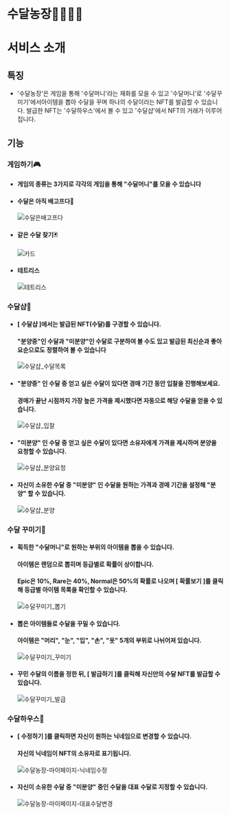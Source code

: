 # 수달농장👩‍🌾👨‍🌾

# 서비스 소개

## 특징

- '수달농장'은 게임을 통해 '수달머니'라는 재화를 모을 수 있고 '수달머니'로 '수달꾸미기'에서아이템을 뽑아 수달을 꾸며 하나의 수달이라는 NFT를 발급할 수 있습니다. 발급한 NFT는 '수달하우스'에서 볼 수 있고 '수달샵'에서 NFT의 거래가 이루어집니다.

## 기능

### 게임하기🎮

- #### 게임의 종류는 3가지로 각각의 게임을 통해 "수달머니"를 모을 수 있습니다
- #### 수달은 아직 배고프다🍴

  ![수달은배고프다](/uploads/f5861f908c45996bf661d7c7b6bd509e/수달은배고프다.gif)
  <br/>

- #### 같은 수달 찾기🃏

  ![카드](https://user-images.githubusercontent.com/96168966/194483021-d79cd106-92e7-4ad4-b288-6b51b1524427.gif)
  <br/>

- #### 테트리스
  ![테트리스](/uploads/51a0684a801acf94ddccc4da3b3959b8/테트리스.gif)
  <br/>

### 수달샵👛

- #### [ 수달샵 ]에서는 발급된 NFT(수달)를 구경할 수 있습니다.

  #### "분양중"인 수달과 "미분양"인 수달로 구분하여 볼 수도 있고 발급된 최신순과 좋아요순으로도 정렬하여 볼 수 있습니다

  ![수달샵_수달목록](https://user-images.githubusercontent.com/47583202/194474811-a15867a5-02e2-4892-a1bd-458653a9b19c.gif)
  <br/>

- #### "분양중" 인 수달 중 얻고 싶은 수달이 있다면 경매 기간 동안 입찰을 진행해보세요.

  #### 경매가 끝난 시점까지 가장 높은 가격을 제시했다면 자동으로 해당 수달을 얻을 수 있습니다.

  ![수달샵_입찰](https://user-images.githubusercontent.com/47583202/194476518-e671e73a-e4fd-46d9-bbee-72e71c87b766.gif)
  <br/>

- #### "미분양" 인 수달 중 얻고 싶은 수달이 있다면 소유자에게 가격을 제시하며 분양을 요청할 수 있습니다.

  ![수달샵_분양요청](https://user-images.githubusercontent.com/47583202/194477520-90ba0968-cc3e-4138-9532-53ef3e00d1b6.gif)
  <br/>

- #### 자신이 소유한 수달 중 "미분양" 인 수달을 원하는 가격과 경매 기간을 설정해 "분양" 할 수 있습니다.
  ![수달샵_분양](https://user-images.githubusercontent.com/47583202/194477726-bff8dd6f-a33c-4477-bb73-df931f41a4fb.gif)
  <br/>

### 수달 꾸미기👕

- #### 획득한 "수달머니"로 원하는 부위의 아이템을 뽑을 수 있습니다.

  #### 아이템은 랜덤으로 뽑히며 등급별로 확률이 상이합니다.

  #### Epic은 10%, Rare는 40%, Normal은 50%의 확률로 나오며 [ 확률보기 ]를 클릭해 등급별 아이템 목록을 확인할 수 있습니다.

  ![수달꾸미기_뽑기](https://user-images.githubusercontent.com/47583202/194487359-90f2e850-7e8e-49ed-a536-8d1f9804b844.gif)

- #### 뽑은 아이템들로 수달을 꾸밀 수 있습니다.

  #### 아이템은 "머리", "눈", "입", "손", "옷" 5개의 부위로 나뉘어져 있습니다.

  ![수달꾸미기_꾸미기](https://user-images.githubusercontent.com/47583202/194485701-8a97dfc6-325a-4456-b5e3-0f49062137c7.gif)

- #### 꾸민 수달의 이름을 정한 뒤, [ 발급하기 ]를 클릭해 자신만의 수달 NFT를 발급할 수 있습니다.
  ![수달꾸미기_발급](https://user-images.githubusercontent.com/47583202/194488121-8dfd2430-8c30-419b-98e3-971b579dda37.gif)

### 수달하우스🏬

- #### [ 수정하기 ]를 클릭하면 자신이 원하는 닉네임으로 변경할 수 있습니다.

  #### 자신의 닉네임이 NFT의 소유자로 표기됩니다.

  ![수달농장-마이페이지-닉네임수정](https://user-images.githubusercontent.com/47583202/194496835-aa91fa8d-bff4-4e63-a4e7-ce132458021f.gif)

- #### 자신이 소유한 수달 중 "미분양" 중인 수달을 대표 수달로 지정할 수 있습니다.
  ![수달농장-마이페이지-대표수달변경](https://user-images.githubusercontent.com/47583202/194496844-8eab9134-2c95-492c-bd00-353d33641663.gif)
